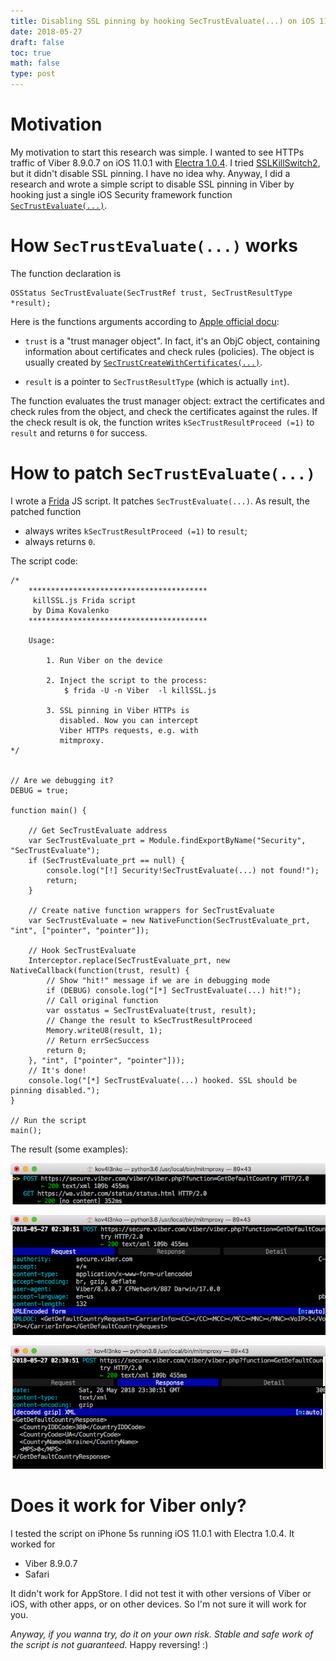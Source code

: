 ```yaml
---
title: Disabling SSL pinning by hooking SecTrustEvaluate(...) on iOS 11
date: 2018-05-27
draft: false
toc: true
math: false
type: post
---
```


# Motivation

My motivation to start this research was simple. I wanted to see HTTPs traffic of Viber 8.9.0.7 on iOS 11.0.1 with [Electra 1.0.4](https://coolstar.org/electra/). I tried [SSLKillSwitch2](https://github.com/nabla-c0d3/ssl-kill-switch2), but it didn't disable SSL pinning. I have no idea why. Anyway, I did a research and wrote a simple script to disable SSL pinning in Viber by hooking just a single iOS Security framework function [`SecTrustEvaluate(...)`](https://developer.apple.com/documentation/security/1394363-sectrustevaluate?language=objc).

# How `SecTrustEvaluate(...)` works

The function declaration is

```
OSStatus SecTrustEvaluate(SecTrustRef trust, SecTrustResultType *result);
```

Here is the functions arguments according to [Apple official docu](https://developer.apple.com/documentation/security/1394363-sectrustevaluate?language=objc):

* `trust` is a "trust manager object". In fact, it's an ObjC object, containing information about certificates and check rules (policies). The object is usually created by [`SecTrustCreateWithCertificates(...)`](https://developer.apple.com/documentation/security/1401555-sectrustcreatewithcertificates?language=objc).

* `result` is a pointer to `SecTrustResultType` (which is actually `int`).

The function evaluates the trust manager object: extract the certificates and check rules from the object, and check the certificates against the rules. If the check result is ok, the function writes `kSecTrustResultProceed (=1)` to `result` and returns `0` for success.

# How to patch `SecTrustEvaluate(...)`

I wrote a [Frida](https://www.frida.re/) JS script. It patches `SecTrustEvaluate(...)`. As result, the patched function

* always writes `kSecTrustResultProceed (=1)` to `result`;
* always returns `0`.

The script code:

```
/*
	****************************************
	 killSSL.js Frida script
	 by Dima Kovalenko
	****************************************
	
	Usage:
		
		1. Run Viber on the device
		
		2. Inject the script to the process:
			$ frida -U -n Viber  -l killSSL.js
		
		3. SSL pinning in Viber HTTPs is
		   disabled. Now you can intercept
		   Viber HTTPs requests, e.g. with
		   mitmproxy.
*/


// Are we debugging it?
DEBUG = true;

function main() {
		
	// Get SecTrustEvaluate address
	var SecTrustEvaluate_prt = Module.findExportByName("Security", "SecTrustEvaluate");
	if (SecTrustEvaluate_prt == null) {
		console.log("[!] Security!SecTrustEvaluate(...) not found!");
		return;
	}
		
	// Create native function wrappers for SecTrustEvaluate
	var SecTrustEvaluate = new NativeFunction(SecTrustEvaluate_prt, "int", ["pointer", "pointer"]);
	
	// Hook SecTrustEvaluate
	Interceptor.replace(SecTrustEvaluate_prt, new NativeCallback(function(trust, result) {
		// Show "hit!" message if we are in debugging mode
		if (DEBUG) console.log("[*] SecTrustEvaluate(...) hit!");
		// Call original function
		var osstatus = SecTrustEvaluate(trust, result);
		// Change the result to kSecTrustResultProceed
		Memory.writeU8(result, 1);
		// Return errSecSuccess
		return 0;
	}, "int", ["pointer", "pointer"]));
	// It's done!
	console.log("[*] SecTrustEvaluate(...) hooked. SSL should be pinning disabled.");	
}

// Run the script
main();
```

The result (some examples):

![](scrn1.png)

![](scrn2.png)

![](scrn3.png)

# Does it work for Viber only?

I tested the script on iPhone 5s running iOS 11.0.1 with Electra 1.0.4. It worked for

* Viber 8.9.0.7
* Safari

It didn't work for AppStore. I did not test it with other versions of Viber or iOS, with other apps, or on other devices. So I'm not sure it will work for you. 

_Anyway, if you wanna try, do it on your own risk. Stable and safe work of the script is not guaranteed._ Happy reversing! :)